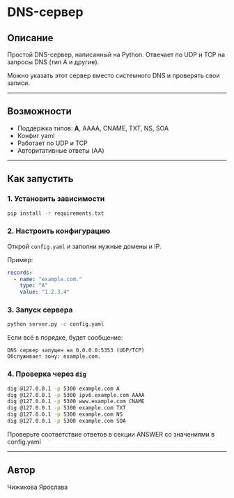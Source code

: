 # DNS-сервер 

## Описание
Простой DNS-сервер, написанный на Python.
Отвечает по UDP и TCP на запросы DNS (тип A и другие).

Можно указать этот сервер вместо системного DNS и проверять свои записи.

---

## Возможности
- Поддержка типов: **A**, AAAA, CNAME, TXT, NS, SOA
- Конфиг yaml
- Работает по UDP и TCP
- Авторитативные ответы (AA)

---

## Как запустить

### 1. Установить зависимости
```bash
pip install -r requirements.txt
```

### 2. Настроить конфигурацию

Открой `config.yaml` и заполни нужные домены и IP.

Пример:
```yaml
records:
  - name: "example.com."
    type: "A"
    value: "1.2.3.4"
```

### 3. Запуск сервера
```bash
python server.py -c config.yaml
```

Если всё в порядке, будет сообщение:
```
DNS сервер запущен на 0.0.0.0:5353 (UDP/TCP)
Обслуживает зону: example.com.
```

### 4. Проверка через `dig`
```bash
dig @127.0.0.1 -p 5300 example.com A
dig @127.0.0.1 -p 5300 ipv6.example.com AAAA
dig @127.0.0.1 -p 5300 www.example.com CNAME
dig @127.0.0.1 -p 5300 example.com TXT
dig @127.0.0.1 -p 5300 example.com NS
dig @127.0.0.1 -p 5300 example.com SOA
```
Проверьте соответствие ответов в секции ANSWER со значениями в config.yaml


---

## Автор
Чижикова Ярослава
